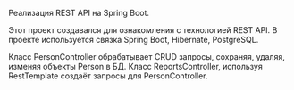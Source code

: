 Реализация REST API на Spring Boot.

Этот проект создавался для ознакомления с технологией REST API.
В проекте используется связка Spring Boot, Hibernate, PostgreSQL.

Класс PersonController обрабатывает CRUD запросы, сохраняя, удаляя, изменяя объекты Person в БД.
Класс ReportsController, используя RestTemplate создаёт запросы для PersonController.
